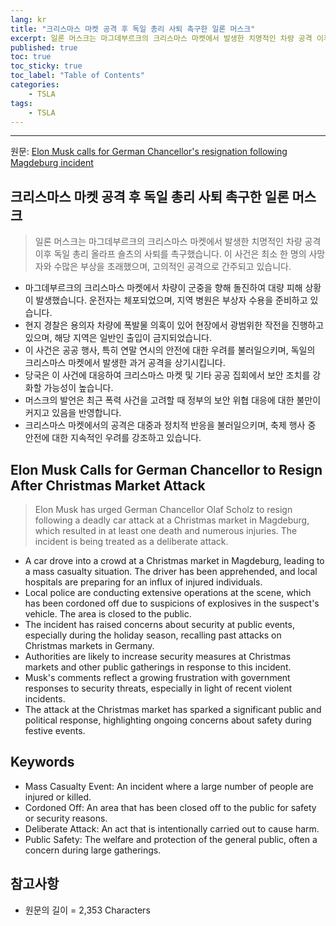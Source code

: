 ```yaml
---
lang: kr
title: "크리스마스 마켓 공격 후 독일 총리 사퇴 촉구한 일론 머스크"
excerpt: 일론 머스크는 마그데부르크의 크리스마스 마켓에서 발생한 치명적인 차량 공격 이후 독일 총리 올라프 숄츠의 사퇴를 촉구했습니다. 이 사건은 최소 한 명의 사망자와 수많은 부상을 초래했으며, 고의적인 공격으로 간주되고 있습니다.
published: true
toc: true
toc_sticky: true
toc_label: "Table of Contents"
categories:
    - TSLA
tags:
    - TSLA
---
```


---

  원문: [Elon Musk calls for German Chancellor's resignation following Magdeburg incident](https://www.investing.com/news/world-news/elon-musk-calls-for-german-chancellors-resignation-following-magdeburg-incident-93CH-3785253)

## 크리스마스 마켓 공격 후 독일 총리 사퇴 촉구한 일론 머스크

> 일론 머스크는 마그데부르크의 크리스마스 마켓에서 발생한 치명적인 차량 공격 이후 독일 총리 올라프 숄츠의 사퇴를 촉구했습니다. 이 사건은 최소 한 명의 사망자와 수많은 부상을 초래했으며, 고의적인 공격으로 간주되고 있습니다.


- 마그데부르크의 크리스마스 마켓에서 차량이 군중을 향해 돌진하여 대량 피해 상황이 발생했습니다. 운전자는 체포되었으며, 지역 병원은 부상자 수용을 준비하고 있습니다.
- 현지 경찰은 용의자 차량에 폭발물 의혹이 있어 현장에서 광범위한 작전을 진행하고 있으며, 해당 지역은 일반인 출입이 금지되었습니다.
- 이 사건은 공공 행사, 특히 연말 연시의 안전에 대한 우려를 불러일으키며, 독일의 크리스마스 마켓에서 발생한 과거 공격을 상기시킵니다.
- 당국은 이 사건에 대응하여 크리스마스 마켓 및 기타 공공 집회에서 보안 조치를 강화할 가능성이 높습니다.
- 머스크의 발언은 최근 폭력 사건을 고려할 때 정부의 보안 위협 대응에 대한 불만이 커지고 있음을 반영합니다.
- 크리스마스 마켓에서의 공격은 대중과 정치적 반응을 불러일으키며, 축제 행사 중 안전에 대한 지속적인 우려를 강조하고 있습니다.

## Elon Musk Calls for German Chancellor to Resign After Christmas Market Attack

> Elon Musk has urged German Chancellor Olaf Scholz to resign following a deadly car attack at a Christmas market in Magdeburg, which resulted in at least one death and numerous injuries. The incident is being treated as a deliberate attack.


- A car drove into a crowd at a Christmas market in Magdeburg, leading to a mass casualty situation. The driver has been apprehended, and local hospitals are preparing for an influx of injured individuals.
- Local police are conducting extensive operations at the scene, which has been cordoned off due to suspicions of explosives in the suspect's vehicle. The area is closed to the public.
- The incident has raised concerns about security at public events, especially during the holiday season, recalling past attacks on Christmas markets in Germany.
- Authorities are likely to increase security measures at Christmas markets and other public gatherings in response to this incident.
- Musk's comments reflect a growing frustration with government responses to security threats, especially in light of recent violent incidents.
- The attack at the Christmas market has sparked a significant public and political response, highlighting ongoing concerns about safety during festive events.

## Keywords

- Mass Casualty Event: An incident where a large number of people are injured or killed.
- Cordoned Off: An area that has been closed off to the public for safety or security reasons.
- Deliberate Attack: An act that is intentionally carried out to cause harm.
- Public Safety: The welfare and protection of the general public, often a concern during large gatherings.

## 참고사항

- 원문의 길이 = 2,353 Characters

